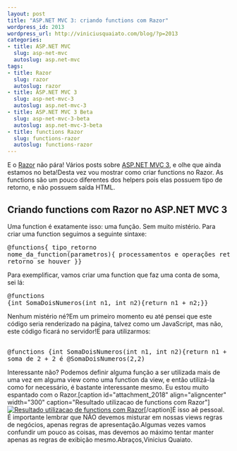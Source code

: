 ```yaml
--- 
layout: post
title: "ASP.NET MVC 3: criando functions com Razor"
wordpress_id: 2013
wordpress_url: http://viniciusquaiato.com/blog/?p=2013
categories: 
- title: ASP.NET MVC
  slug: asp-net-mvc
  autoslug: asp.net-mvc
tags: 
- title: Razor
  slug: razor
  autoslug: razor
- title: ASP.NET MVC 3
  slug: asp-net-mvc-3
  autoslug: asp.net-mvc-3
- title: ASP.NET MVC 3 Beta
  slug: asp-net-mvc-3-beta
  autoslug: asp.net-mvc-3-beta
- title: functions Razor
  slug: functions-razor
  autoslug: functions-razor
---
```

E o [Razor](http://viniciusquaiato.com/blog/tag/razor/) não pára! Vários posts sobre [ASP.NET MVC 3](http://viniciusquaiato.com/blog/tag/asp-net-mvc-3/), e olhe que ainda estamos no beta!Desta vez vou mostrar como criar functions no Razor. As functions são um pouco diferentes dos helpers pois elas possuem tipo de retorno, e não possuem saída HTML.

## Criando functions com Razor no ASP.NET MVC 3
Uma function é exatamente isso: uma função. Sem muito mistério. Para criar uma function seguimos a seguinte sintaxe:<pre lang="csharp" line="1">@functions{    tipo_retorno nome_da_function(parametros){        processamentos e operações        return algum retorno se houver    }}</pre>Para exemplificar, vamos criar uma function que faz uma conta de soma, sei lá:<pre lang="csharp" line="1">@functions {int SomaDoisNumeros(int n1, int n2){return n1 + n2;}}</pre>Nenhum mistério né?Em um primeiro momento eu até pensei que este código seria renderizado na página, talvez como um JavaScript, mas não, este código ficará no servidor!E para utilizarmos:<pre lang="xml"><body>    <div>@functions {int SomaDoisNumeros(int n1, int n2){return n1 + n2;}}A soma de 2 + 2 é @SomaDoisNumeros(2,2)    </div></body></pre>Interessante não? Podemos definir alguma função a ser utilizada mais de uma vez em alguma view como uma function da view, e então utilizá-la como for necessário, é bastante interessante mesmo. Eu estou muito espantado com o Razor.[caption id="attachment_2018" align="aligncenter" width="300" caption="Resultado utilizacao de functions com Razor"][![Resultado utilizacao de functions com Razor](http://viniciusquaiato.com/blog/wp-content/uploads/2010/11/Resultado-utilizacao-de-functions-com-Razor-300x142.png "Resultado utilizacao de functions com Razor")](http://viniciusquaiato.com/blog/wp-content/uploads/2010/11/Resultado-utilizacao-de-functions-com-Razor.png)[/caption]É isso aê pessoal. É importante lembrar que NÃO devemos misturar em nossas views regras de negócios, apenas regras de apresentação.Algumas vezes vamos confundir um pouco as coisas, mas devemos ao máximo tentar manter apenas as regras de exibição mesmo.Abraços,Vinicius Quaiato.
